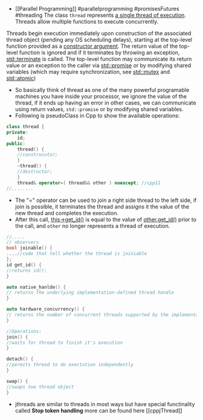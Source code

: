 - [[Parallel Programming]] #parallelprogramming #promisesFutures #threading 
The class `thread` represents [a single thread of execution](https://en.wikipedia.org/wiki/Thread_(computing) "enwiki:Thread (computing)"). Threads allow multiple functions to execute concurrently.

Threads begin execution immediately upon construction of the associated thread object (pending any OS scheduling delays), starting at the top-level function provided as a [constructor argument](https://en.cppreference.com/w/cpp/thread/thread/thread "cpp/thread/thread/thread"). The return value of the top-level function is ignored and if it terminates by throwing an exception, [std::terminate](https://en.cppreference.com/w/cpp/error/terminate "cpp/error/terminate") is called. The top-level function may communicate its return value or an exception to the caller via [std::promise](https://en.cppreference.com/w/cpp/thread/promise "cpp/thread/promise") or by modifying shared variables (which may require synchronization, see [std::mutex](https://en.cppreference.com/w/cpp/thread/mutex "cpp/thread/mutex") and [std::atomic](https://en.cppreference.com/w/cpp/atomic/atomic "cpp/atomic/atomic"))

- So basically think of thread as one of the many powerful programable machines you have inside your processor, we ignore the value of the thread, if it ends up having an error in other cases, we can communicate using return values, `std::promise` or by modifying shared variables.
- Following is pseudoClass in Cpp to show the available operations:
```cpp
class thread {
private:
	id;
public:
	thread() {
	//construcutor;
	}
	~thread() {
	//destructor;
	}
	thread& operator=( thread&& other ) noexcept; //cpp11
//........
```
- The "=" operator can be used to join a right side thread to the left side, if join is possible, it terminates the thread and assigns it the value of the new thread and completes the execution.
- After this call, [this->get_id()](https://en.cppreference.com/w/cpp/thread/thread/get_id "cpp/thread/thread/get id") is equal to the value of [other.get_id()](https://en.cppreference.com/w/cpp/thread/thread/get_id "cpp/thread/thread/get id") prior to the call, and `other` no longer represents a thread of execution.
```cpp
//.....
// observers
bool joinable() {
....//code that tell whether the thread is joiniable
};
id get_id() {
//returns id();
}

auto native_hanlde() {
// returns the underlying implementation-defined thread handle  
}

auto hardware_concurrency() {
// returns the number of concurrent threads supported by the implementation
}

//Operations:
join() {
//waits for thread to finish it's execution
}

detach() {
//permits thread to do exectution independently
}

swap() {
//swaps two thread object
}
```
- jthreads are similar to threads in most ways but have special functinality called **Stop token handling** more can be found here [[cppjThread]]